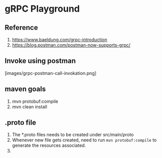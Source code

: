 # gRPC Playground

## Reference 
1. https://www.baeldung.com/grpc-introduction
2. https://blog.postman.com/postman-now-supports-grpc/

## Invoke using postman
[images/grpc-postman-call-invokation.png]

## maven goals
1. mvn protobuf:compile
2. mvn clean install

## .proto file
1. The *.proto files needs to be created under src/main/proto
2. Whenever new file gets created, need to run `mvn protobuf:compile` to generate the resources associated.
3. 